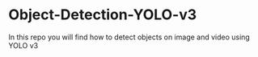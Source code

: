 # Object-Detection-YOLO-v3
In this repo you will find how to detect objects on image and video using YOLO v3
